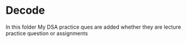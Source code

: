 # Decode
In this folder My DSA practice ques are added whether they are lecture practice question or assignments
